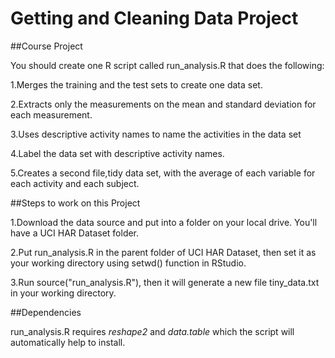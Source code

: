 Getting and Cleaning Data Project
=================================
##Course Project

You should create one R script called run_analysis.R that does the following:

1.Merges the training and the test sets to create one data set.

2.Extracts only the measurements on the mean and standard deviation for each measurement.

3.Uses descriptive activity names to name the activities in the data set

4.Label the data set with descriptive activity names.

5.Creates a second file,tidy data set, with the average of each variable for each activity and each subject.

##Steps to work on this Project

1.Download the data source and put into a folder on your local drive. You'll have a UCI HAR Dataset folder.

2.Put run_analysis.R in the parent folder of UCI HAR Dataset, then set it as your working directory using setwd() function   in RStudio.

3.Run source("run_analysis.R"), then it will generate a new file tiny_data.txt in your working directory.

##Dependencies

run_analysis.R requires _reshape2_ and _data.table_ which the script will automatically help to install.
